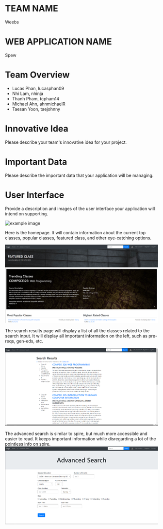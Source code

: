 # TEAM NAME
Weebs

# WEB APPLICATION NAME
Spew

# Team Overview

* Lucas Phan, lucasphan09
* Nhi Lam, nhinja
* Thanh Pham, tcpham14
* Michael Ahn, ahnmichaelR
* Taesan Yoon, taejohnny

# Innovative Idea

Please describe your team's innovative idea for your project.

# Important Data

Please describe the important data that your application will be managing.

# User Interface

Provide a description and images of the user interface your
application will intend on supporting.

![example image](imgs/chick.jpg)

Here is the homepage. It will contain information about the current top classes, popular classes, featured class, and other eye-catching options. 


![example image](imgs/index.png)

The search results page will display a list of all the classes related to the search input. It will display all important information on the left, such as pre-reqs, gen-eds, etc. 

![example image](imgs/searchresults.png)

The advanced search is similar to spire, but much more accessible and easier to read. It keeps important information while disregarding a lot of the pointless info on spire.
![example image](imgs/advancedsearch.png)


